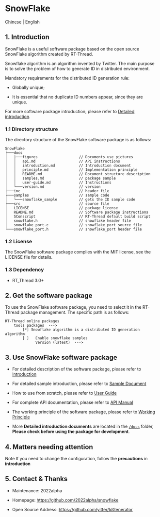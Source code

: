 # SnowFlake

[Chinese](README_ZH.md) | English

## 1. Introduction

SnowFlake is a useful software package based on the open source SnowFlake algorithm created by RT-Thread.

Snowflake algorithm is an algorithm invented by Twitter. The main purpose is to solve the problem of how to generate ID in distributed environment.

Mandatory requirements for the distributed ID generation rule:

- Globally unique;

- It is essential that no duplicate ID numbers appear, since they are unique.

For more software package introduction, please refer to [Detailed introduction](docs/introduction.md).

### 1.1 Directory structure

The directory structure of the SnowFlake software package is as follows:

```
SnowFlake
├───docs 
│   ├───figures                   // Documents use pictures
│   │   api.md                    // API instructions
│   │   introduction.md           // Introduction document
│   │   principle.md              // Implementation principle
│   │   README.md                 // Document structure description
│   │   samples.md                // package sample
│   │   user-guide.md             // Instructions
│   └───version.md                // version
├───inc                           // header file
├───samples                       // sample code
│   └───snowflake_sample          // gets the ID sample code
├───src                           // source file
│   LICENSE                       // package license
│   README.md                     // Software package instructions
│   SConscript                    // RT-Thread default build script
│   snowflake.h                   // snowflake header file
│   snowflake_port.c              // snowflake_port source file
└───snowflake_port.h              // snowflake_port header file
```

### 1.2 License

The SnowFlake software package complies with the MIT license, see the LICENSE file for details.

### 1.3 Dependency

- RT_Thread 3.0+

## 2. Get the software package

To use the SnowFlake software package, you need to select it in the RT-Thread package management. The specific path is as follows:

```shell
RT-Thread online packages
	tools packages  --->
		[*] Snowflake algorithm is a distributed ID generation algorithm
		[ ]   Enable snowflake samples 
              Version (latest)  --->
```

## 3. Use SnowFlake software package

- For detailed description of the software package, please refer to [Introduction](docs/introduction.md)

- For detailed sample introduction, please refer to [Sample Document](docs/samples.md) 

- How to use from scratch, please refer to [User Guide](docs/user-guide.md) 

- For complete API documentation, please refer to [API Manual](docs/api.md) 

- The working principle of the software package, please refer to [Working Principle](docs/principle.md)

- More **Detailed introduction documents** are located in the [`/docs`](/docs) folder, **Please check before using the package for development**.

## 4. Matters needing attention

Note If you need to change the configuration, follow the **precautions** in **introduction**

## 5. Contact & Thanks

- Maintenance: 2022alpha

- Homepage: https://github.com/2022alpha/snowflake
  
- Open Source Address: https://github.com/yitter/IdGenerator
